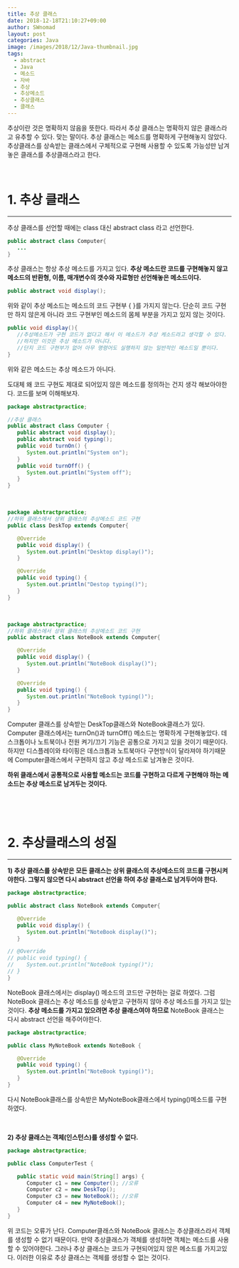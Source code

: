 ```yaml
---
title: 추상 클래스
date: 2018-12-18T21:10:27+09:00
author: SWnomad
layout: post
categories: Java
image: /images/2018/12/Java-thumbnail.jpg
tags:
  - abstract
  - Java
  - 메소드
  - 자바
  - 추상
  - 추상메소드
  - 추상클래스
  - 클래스
---
```

추상이란 것은 명확하지 않음을 뜻한다. 따라서 추상 클래스는 명확하지 않은 클래스라고 유추할 수 있다. 맞는 말이다. 추상 클래스는 메소드를 명확하게 구현해놓지 않았다. 추상클래스를 상속받는 클래스에서 구체적으로 구현해 사용할 수 있도록 가능성만 남겨놓은 클래스를 추상클래스라고 한다.

&nbsp;

# 1. 추상 클래스

* * *

추상 클래스를 선언할 때에는 class 대신 abstract class 라고 선언한다.

~~~ java
public abstract class Computer{
   ...
}
~~~

추상 클래스는 항상 추상 메소드를 가지고 있다. **추상 메소드란 코드를 구현해놓지 않고 메소드의 반환형, 이름, 매개변수의 갯수와 자료형만 선언해놓은 메소드이다.**

~~~ java
public abstract void display();
~~~

위와 같이 추상 메소드는 메소드의 코드 구현부 { }를 가지지 않는다. 단순히 코드 구현만 하지 않은게 아니라 코드 구현부인 메소드의 몸체 부분을 가지고 있지 않는 것이다.

~~~ java
public void display(){
   //추상메소드가 구현 코드가 없다고 해서 이 메소드가 추상 케소드라고 생각할 수 있다.
   //하지만 이것은 추상 메소드가 아니다.
   //단지 코드 구현부가 없어 아무 명령어도 실행하지 않는 일반적인 메소드일 뿐이다.
}
~~~

위와 같은 메소드는 추상 메소드가 아니다.

도대체 왜 코드 구현도 제대로 되어있지 않은 메소드를 정의하는 건지 생각 해보아야한다. 코드를 보며 이해해보자.

~~~ java
package abstractpractice;

//추상 클래스
public abstract class Computer {
   public abstract void display();
   public abstract void typing();
   public void turnOn() {
      System.out.println("System on");
   }
   public void turnOff() {
      System.out.println("System off");
   }
}
~~~

&nbsp;

~~~ java
package abstractpractice;
//하위 클래스에서 상위 클래스의 추상메소드 코드 구현
public class DeskTop extends Computer{

   @Override
   public void display() {
      System.out.println("Desktop display()");      
   }

   @Override
   public void typing() {
      System.out.println("Destop typing()");    
   }
}
~~~

&nbsp;

~~~ java
package abstractpractice;
//하위 클래스에서 상위 클래스의 추상메소드 코드 구현
public abstract class NoteBook extends Computer{

   @Override
   public void display() {
      System.out.println("NoteBook display()");  
   }

   @Override
   public void typing() {
      System.out.println("NoteBook typing()");
   }
}
~~~

Computer 클래스를 상속받는 DeskTop클래스와 NoteBook클래스가 있다. Computer 클래스에서는 turnOn()과 turnOff() 메소드는 명확하게 구현해놓았다. 데스크톱이나 노트북이나 전원 켜기/끄기 기능은 공통으로 가지고 있을 것이기 때문이다. 하지만 디스플레이와 타이핑은 데스크톱과 노트북마다 구현방식이 달라져야 하기때문에 Computer클래스에서 구현하지 않고 추상 메소드로 남겨놓은 것이다.

**하위 클래스에서 공통적으로 사용할 메소드는 코드를 구현하고 다르게 구현해야 하는 메소드는 추상 메소드로 남겨두는 것이다.**

&nbsp;

&nbsp;

# 2. 추상클래스의 성질

* * *

**1) 추상 클래스를 상속받은 모든 클래스는 상위 클래스의 추상메소드의 코드를 구현시켜야한다. 그렇지 않으면 다시 abstract 선언을 하여 추상 클래스로 남겨두어야 한다.**

~~~ java
package abstractpractice;

public abstract class NoteBook extends Computer{

   @Override
   public void display() {
      System.out.println("NoteBook display()");  
   }

// @Override
// public void typing() {
//    System.out.println("NoteBook typing()");
// }
}
~~~

NoteBook 클래스에서는 display() 메소드의 코드만 구현하는 걸로 하였다. 그럼 NoteBook 클래스는 추상 메소드를 상속받고 구현하지 않아 추상 메소드를 가지고 있는 것이다. **추상 메소드를 가지고 있으려면 추상 클래스여야 하므로** NoteBook 클래스는 다시 abstract 선언을 해주어야한다.

~~~ java
package abstractpractice;

public class MyNoteBook extends NoteBook {

   @Override
   public void typing() {
      System.out.println("NoteBook typing()");
   }
}
~~~

다시 NoteBook클래스를 상속받은 MyNoteBook클래스에서 typing()메소드를 구현하였다.

&nbsp;

**2) 추상 클래스는 객체(인스턴스)를 생성할 수 없다.**

~~~ java
package abstractpractice;

public class ComputerTest {

   public static void main(String[] args) {
      Computer c1 = new Computer(); //오류
      Computer c2 = new DeskTop();
      Computer c3 = new NoteBook(); //오류
      Computer c4 = new MyNoteBook();
   }
}
~~~

위 코드는 오류가 난다. Computer클래스와 NoteBook 클래스는 추상클래스라서 객체를 생성할 수 없기 때문이다. 만약 추상클래스가 객체를 생성하면 객체는 메소드를 사용할 수 있어야한다. 그러나 추상 클래스는 코드가 구현되어있지 않은 메소드를 가지고있다. 이러한 이유로 추상 클래스는 객체를 생성할 수 없는 것이다.